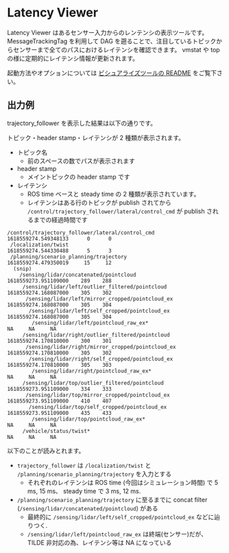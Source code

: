 # Latency Viewer

Latency Viewer はあるセンサー入力からのレンテンシの表示ツールです。
MessageTrackingTag を利用して DAG を遡ることで、注目しているトピックからセンサーまで全てのパスにおけるレイテンシを確認できます。
vmstat や top の様に定期的にレイテンシ情報が更新されます。

起動方法やオプションについては [ビシュアライズツールの README](../src/tilde_vis/README.md) をご覧下さい。

## 出力例

trajectory_follower を表示した結果は以下の通りです。

トピック・header stamp・レイテンシが 2 種類が表示されます。

- トピック名
  - 前のスペースの数でパスが表示されます
- header stamp
  - メイントピックの header stamp です
- レイテンシ
  - ROS time ベースと steady time の 2 種類が表示されています。
  - レイテンシはある行のトピックが publish されてから `/control/trajectory_follower/lateral/control_cmd` が publish されるまでの経過時間です

```text
/control/trajectory_follower/lateral/control_cmd                                 1618559274.549348133      0      0
 /localization/twist                                                             1618559274.544330488      5      3
 /planning/scenario_planning/trajectory                                          1618559274.479350019     15     12
  (snip)
    /sensing/lidar/concatenated/pointcloud                                       1618559273.951109000    289    288
     /sensing/lidar/left/outlier_filtered/pointcloud                             1618559274.168087000    305    302
      /sensing/lidar/left/mirror_cropped/pointcloud_ex                           1618559274.168087000    305    304
       /sensing/lidar/left/self_cropped/pointcloud_ex                            1618559274.168087000    305    304
        /sensing/lidar/left/pointcloud_raw_ex*                                                     NA     NA     NA
     /sensing/lidar/right/outlier_filtered/pointcloud                            1618559274.170810000    300    301
      /sensing/lidar/right/mirror_cropped/pointcloud_ex                          1618559274.170810000    305    302
       /sensing/lidar/right/self_cropped/pointcloud_ex                           1618559274.170810000    305    303
        /sensing/lidar/right/pointcloud_raw_ex*                                                    NA     NA     NA
     /sensing/lidar/top/outlier_filtered/pointcloud                              1618559273.951109000    334    333
      /sensing/lidar/top/mirror_cropped/pointcloud_ex                            1618559273.951109000    410    407
       /sensing/lidar/top/self_cropped/pointcloud_ex                             1618559273.951109000    435    433
        /sensing/lidar/top/pointcloud_raw_ex*                                                      NA     NA     NA
     /vehicle/status/twist*                                                                        NA     NA     NA
```

以下のことが読みとれます。

- `trajectory_follower` は `/localization/twist` と `/planning/scenario_planning/trajectory` を入力とする
  - それぞれのレイテンシは ROS time (今回はシミュレーション時間) で 5 ms, 15 ms、 steady time で 3 ms, 12 ms.
- `/planning/scenario_planning/trajectory` に至るまでに concat filter (`/sensing/lidar/concatenated/pointcloud`) がある
  - 最終的に `/sensing/lidar/left/self_cropped/pointcloud_ex` などに辿りつく.
  - `/sensing/lidar/left/pointcloud_raw_ex` は終端(センサー)だが、TILDE 非対応の為、レイテンシ等は NA になっている
